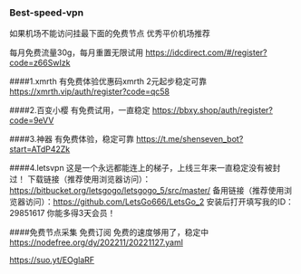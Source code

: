 ### Best-speed-vpn
如果机场不能访问挂最下面的免费节点
优秀平价机场推荐

每月免费流量30g，每月重置无限试用
https://idcdirect.com/#/register?code=z66SwIzk

####1.xmrth 
有免费体验优惠码xmrth
2元起步稳定可靠
https://xmrth.vip/auth/register?code=qc58

####2.百变小樱
有免费试用，一直稳定
https://bbxy.shop/auth/register?code=9eVV

####3.神器
有免费体验，稳定可靠
https://t.me/shenseven_bot?start=ATdP42Zk

####4.letsvpn
这是一个永远都能连上的梯子，上线三年来一直稳定没有被封过！
下载链接（推荐使用浏览器访问）：https://bitbucket.org/letsgogo/letsgogo_5/src/master/
备用链接（推荐使用浏览器访问）：https://github.com/LetsGo666/LetsGo_2
安装后打开填写我的ID：29851617 你能多得3天会员！


####免费节点采集
免费订阅
免费的速度够用了，稳定中
https://nodefree.org/dy/202211/20221127.yaml

https://suo.yt/EOglaRF
